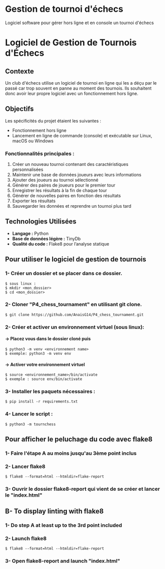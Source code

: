 # Gestion de tournoi d'échecs
Logiciel software pour gérer hors ligne et en console un tournoi d'échecs
# Logiciel de Gestion de Tournois d'Échecs

## Contexte
Un club d'échecs utilise un logiciel de tournoi en ligne qui les a déçu par le passé car trop souvent en panne au moment des tournois. Ils souhaitent donc avoir leur propre logiciel avec un fonctionnement hors ligne.

## Objectifs
Les spécificités du projet étaient les suivantes :
- Fonctionnement hors ligne
- Lancement en ligne de commande (console) et exécutable sur Linux, macOS ou Windows

### Fonctionnalités principales :
1. Créer un nouveau tournoi contenant des caractéristiques personnalisées
2. Maintenir une base de données joueurs avec leurs informations
3. Ajouter des joueurs au tournoi sélectionné
4. Générer des paires de joueurs pour le premier tour
5. Enregistrer les résultats à la fin de chaque tour
6. Générer de nouvelles paires en fonction des résultats
7. Exporter les résultats
8. Sauvegarder les données et reprendre un tournoi plus tard

## Technologies Utilisées
- **Langage :** Python  
- **Base de données légère :** TinyDb  
- **Qualité du code :** Flake8 pour l’analyse statique


## Pour utiliser le logiciel de gestion de tournois 
### 1- Créer un dossier et se placer dans ce dossier.
    $ sous linux :
    $ mkdir <mon_dossier>
    $ cd <mon_dossier>
### 2- Cloner "P4_chess_tournament" en utilisant git clone.
    $ git clone https://github.com/AnaisG14/P4_chess_tournament.git
### 2- Créer et activer un environnement virtuel (sous linux):
#### -> Placez vous dans le dossier cloné puis
    $ python3 -m venv <environnement name>
    $ exemple: python3 -m venv env
#### -> Activer votre environnement virtuel
    $ source <environnement_name>/bin/activate
    $ exemple : source env/bin/activate

### 3- Installer les paquets nécessaires :
    $ pip install -r requirements.txt

### 4- Lancer le script :
    $ python3 -m tournchess

## Pour afficher le peluchage du code avec flake8
### 1- Faire l'étape A au moins jusqu'au 3ème point inclus
### 2- Lancer flake8
    $ flake8 --format=html --htmldir=flake-report
### 3- Ouvrir le dossier flake8-report qui vient de se créer et lancer le "index.html"


## B- To display linting with flake8
### 1- Do step A at least up to the 3rd point included
### 2- Launch flake8
    $ flake8 --format=html --htmldir=flake-report
### 3- Open flake8-report and launch "index.html"

